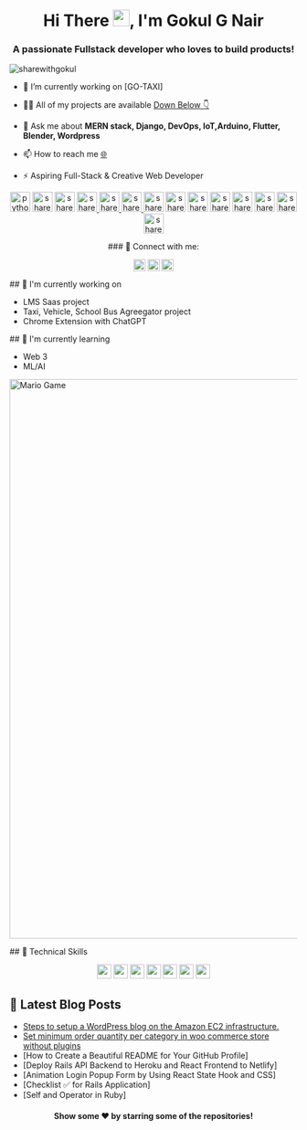 <!--<h3 align="center">Gokul G. Nair ⚡ Aspiring Full-Stack & Creative Web Developer</h3>-->
<h1 align="center"> Hi There <img src="https://raw.githubusercontent.com/sharewithgokul/sharewithgokul/main/Hi.gif" width="29px">, I'm Gokul G Nair</h1>
<h3 align="center">A passionate Fullstack developer who loves to build products!</h3>
<p align="left"> <img src="https://komarev.com/ghpvc/?username=sharewithgokul" alt="sharewithgokul" /> </p>

- 🔭 I’m currently working on [GO-TAXI]

- 👨‍💻 All of my projects are available [Down Below 👇](https://github.com/sharewithgokul?tab=repositories)

- 💬 Ask me about **MERN stack, Django, DevOps, IoT,Arduino, Flutter, Blender, Wordpress**

- 📫 How to reach me  [🌐](https://sharewithgokul.github.io)

- ⚡  Aspiring Full-Stack & Creative Web Developer

<link rel="stylesheet" href="https://cdn.jsdelivr.net/gh/konpa/devicon@master/devicon.min.css">

<i class="devicon-react-original colored"></i>
<p align="center">
<a href="#"> <img src="https://cdn.iconscout.com/icon/free/png-64/python-2-226051.png" alt="python" height="35" width="35" /></a>
<a href="#"> <img src="https://cdn.iconscout.com/icon/free/png-64/django-10-458266.png" alt="sharewithgokul" height="35" width="35" /></a>
<a href="#"> <img src="https://www.clipartkey.com/mpngs/m/145-1450071_flask-python-logo-transparent.png" alt="sharewithgokul" height="35" width="35" /></a>
<a href="#"><img src="https://cdn.iconscout.com/icon/free/png-64/javascript-1-225993.png" alt="sharewithgokul" height="35" width="35" /> </a>
<a href="#"><img src="https://cdn.iconscout.com/icon/free/png-64/css-131-722685.png" alt="sharewithgokul" height="35" width="35"  /> </a>
<a href="#"><img src="https://cdn.iconscout.com/icon/free/png-64/html-2752158-2284975.png" alt="sharewithgokul" height="35" width="35" /> </a>
<a href="#"> <img src="https://cdn.iconscout.com/icon/free/png-64/typescript-1174965.png" alt="sharewithgokul" height="35" width="35" /></a>
<a href="#"><img src="https://cdn.iconscout.com/icon/free/png-64/nodejs-2-226035.png" alt="sharewithgokul" height="35" width="35" /></a>
<a href="#"> <img src="https://cdn.iconscout.com/icon/free/png-64/react-4-1175110.png" alt="sharewithgokul" height="35" width="35" /></a>
<a href="#"> <img src="https://cdn.iconscout.com/icon/free/png-64/mongodb-5-1175140.png" alt="sharewithgokul" height="35" width="35" /></a>
<a href="#"> <img src="https://cdn.iconscout.com/icon/free/png-64/c-58-1175247.png" alt="sharewithgokul" height="35" width="35" /></a>
<a href="#"> <img src="https://cdn.iconscout.com/icon/free/png-64/c-4-226082.png" alt="sharewithgokul" height="35" width="35" /></a>
<a href="#"> <img src="https://cdn.iconscout.com/icon/free/png-64/c-36-555159.png" alt="sharewithgokul" height="35" width="35" /></a>
<a href="#"> <img src="https://cdn.iconscout.com/icon/free/png-64/google-cloud-2038785-1721675.png" alt="sharewithgokul" height="35" width="35" /></a>
</p>
<!--<p align="center"> <img src="https://github-readme-stats.vercel.app/api?username=sharewithgokul&show_icons=true" alt="sharewithgokul" /> </p>

<p align="center"> <img src="https://github-readme-stats.vercel.app/api/top-langs/?username=sharewithgokul&show_icons=true&layout=compact"" alt="sharewithgokul" /> </p> -->

<p align="center"> ### 🤝 Connect with me: </p>
  
<p align="center">  
<a href="https://www.linkedin.com/in/gokul-gopalakrishnan/"><img align="center" src="https://raw.githubusercontent.com/sharewithgokul/sharewithgokul/b395b0a777eff34437d631ea73abecc78a56a17c/Images/linkedin.svg" alt="Gokul G Nair | LinkedIn" width="21px"/></a>
<a href="https://www.instagram.com/sharewithgokul/"><img align="center" src="https://raw.githubusercontent.com/sharewithgokul/sharewithgokul/c3a0ba68d1803fc60cb03de45f5753052cb635bd/Images/instagram.svg" alt="Gokul G Nair | Instagram" width="21px"/></a>
 <a href="https://medium.com/@sharewithgokul"><img align="center" src="https://raw.githubusercontent.com/sharewithgokul/sharewithgokul/b395b0a777eff34437d631ea73abecc78a56a17c/Images/medium.svg" alt="Gokul G Nair | Medium" width="21px"/></a>
</br> </p>
<p>## 🔭 I'm currently working on</p>

- LMS Saas project
- Taxi, Vehicle, School Bus Agreegator project
- Chrome Extension with ChatGPT

<p>## 🌱 I'm currently learning</p>

- Web 3
- ML/AI

<img src="https://github.com/TheDudeThatCode/TheDudeThatCode/blob/master/Assets/Mario_Gameplay.gif" alt="Mario Game" width="980">

<p>## 💼 Technical Skills</P>
<p align="center">
   <img src="https://img.shields.io/badge/Three.Js-%2320232a?style=for-the-badge&logo=three.js&logoColor=white" height="25" />
   <img src="https://img.shields.io/badge/next.js-%2320232a?style=for-the-badge&logo=nextdotjs&logoColor=white" height="25" />
   <img src="https://img.shields.io/badge/react-%2320232a.svg?style=for-the-badge&logo=react&logoColor=%2361DAFB"  height="25"/>
   <img src="https://img.shields.io/badge/TypeScript-%2320232a?style=for-the-badge&logo=typescript&logoColor=007ACC" height="25"/>
   <img src="https://img.shields.io/badge/Tailwind_CSS-%2320232a?style=for-the-badge&logo=tailwind-css&logoColor=38B2AC"  height="25"/>
   <img src="https://img.shields.io/badge/Figma-%2320232a?style=for-the-badge&logo=figma&logoColor=F24E1E" height="25"/>
   <img src="https://img.shields.io/badge/blender-%2320232a.svg?style=for-the-badge&logo=blender&logoColor=#EA7300" height="25"/>


</p>

<!---<div align="center">
<img width="400" src="https://github-readme-stats.vercel.app/api?username=sharewithgokul&theme=tokyonight&show_icons=true&hide_border=true&count_private=true" />
<img width="336" src="https://github-readme-stats.vercel.app/api/top-langs/?username=gokulsujagopalakrishnan&theme=tokyonight&layout=compact&hide_border=true" />
</div> --->
## 📝 Latest Blog Posts

- [Steps to setup a WordPress blog on the Amazon EC2 infrastructure.](https://medium.com/@sharewithgokul/steps-to-setup-a-wordpress-blog-on-the-amazon-ec2-infrastructure-78072ea19a65)
- [Set minimum order quantity per category in woo commerce store without plugins](https://medium.com/@sharewithgokul/set-minimum-order-quantity-by-category-woo-commerce-76d873b9feab)
- [How to Create a Beautiful README for Your GitHub Profile]<!--(https://yushi95.medium.com/how-to-create-a-beautiful-readme-for-your-github-profile-36957caa711c)-->
- [Deploy Rails API Backend to Heroku and React Frontend to Netlify]<!--(https://yushi95.medium.com/deploy-rails-api-backend-to-heroku-and-react-frontend-to-netlify-b515239d5022)-->
- [Animation Login Popup Form by Using React State Hook and CSS]<!--(https://medium.com/geekculture/animation-login-popup-form-by-using-react-state-hook-and-css-7ecf803f1fa9)-->
- [Checklist ✅ for Rails Application]<!--(https://yushi95.medium.com/checklist-for-rails-application-30868cb4f48b)-->
- [Self and Operator in Ruby]<!--(https://blog.usejournal.com/self-in-ruby-5e8a91fa4602)-->

 <h4 align="center">Show some ❤️ by starring some of the repositories!</h4>

